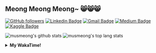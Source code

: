 ## Meong Meong Meong~ 😸😸😸

[![GitHub followers](https://img.shields.io/github/followers/musmeong?label=Follow&style=social)](https://github.com/musmeong/?tab=follow) [![Linkedin Badge](https://img.shields.io/badge/-Muhamad%20Mustain-blue?style=flat-square&logo=Linkedin&logoColor=white&link=https://www.linkedin.com/in/muhamad-mustain/)](https://www.linkedin.com/in/muhamad-mustain/) [![Gmail Badge](https://img.shields.io/badge/-muhmd.mustain@gmail.com-c14438?style=flat-square&logo=Gmail&logoColor=white&link=mailto:muhmd.mustain@gmail.com)](mailto:muhmd.mustain@gmail.com) [![Medium Badge](https://img.shields.io/badge/musmeong-12100E?style=flat-square&logo=medium&logoColor=white&link=https://www.medium.com/musmeong)](https://www.medium.com/musmeong) [![Kaggle Badge](https://img.shields.io/badge/-musmeong-20BEFF?style=flat-square&logo=Kaggle&logoColor=white&link=https://www.kaggle.com/musmeong)](https://www.kaggle.com/musmeong)

![musmeong's github stats](https://github-readme-stats.vercel.app/api?username=musmeong&show_icons=true&theme=tokyonight) 
![musmeong's top lang stats](https://github-readme-stats.vercel.app/api/top-langs/?username=musmeong&show_icons=true&theme=tokyonight&layout=compact&langs_count=10)

<details>
  <summary><b>My WakaTime!</b></summary>
  <br>
  
  <!--START_SECTION:waka-->
![Lines of code](https://img.shields.io/badge/From%20Hello%20World%20I%27ve%20Written-55057%20lines%20of%20code-blue)

**I'm an Early 🐤** 

```text
🌞 Morning    3 commits      █░░░░░░░░░░░░░░░░░░░░░░░░   3.53% 
🌆 Daytime    48 commits     ██████████████░░░░░░░░░░░   56.47% 
🌃 Evening    19 commits     █████░░░░░░░░░░░░░░░░░░░░   22.35% 
🌙 Night      15 commits     ████░░░░░░░░░░░░░░░░░░░░░   17.65%

```
📅 **I'm Most Productive on Saturday** 

```text
Monday       8 commits      ██░░░░░░░░░░░░░░░░░░░░░░░   9.41% 
Tuesday      6 commits      █░░░░░░░░░░░░░░░░░░░░░░░░   7.06% 
Wednesday    6 commits      █░░░░░░░░░░░░░░░░░░░░░░░░   7.06% 
Thursday     5 commits      █░░░░░░░░░░░░░░░░░░░░░░░░   5.88% 
Friday       19 commits     █████░░░░░░░░░░░░░░░░░░░░   22.35% 
Saturday     21 commits     ██████░░░░░░░░░░░░░░░░░░░   24.71% 
Sunday       20 commits     ██████░░░░░░░░░░░░░░░░░░░   23.53%

```


📊 **This Week I Spent My Time On** 

```text
⌚︎ Time Zone: Asia/Jakarta

💬 Programming Languages: 
Dart                     1 hr 17 mins        █████████░░░░░░░░░░░░░░░░   36.46% 
YAML                     43 mins             █████░░░░░░░░░░░░░░░░░░░░   20.49% 
XML                      40 mins             ████░░░░░░░░░░░░░░░░░░░░░   19.06% 
Other                    32 mins             ████░░░░░░░░░░░░░░░░░░░░░   15.52% 
CSV                      17 mins             ██░░░░░░░░░░░░░░░░░░░░░░░   8.47%

🔥 Editors: 
Android Studio           2 hrs 41 mins       ███████████████████░░░░░░   76.01% 
Excel                    50 mins             ██████░░░░░░░░░░░░░░░░░░░   23.99% 
Powerpoint               0 secs              ░░░░░░░░░░░░░░░░░░░░░░░░░   0.0%

💻 Operating System: 
Windows                  3 hrs 31 mins       █████████████████████████   100.0%

```

**I Mostly Code in Jupyter Notebook** 

```text
Jupyter Notebook         7 repos             ████████████████░░░░░░░░░   63.64% 
Python                   2 repos             ████░░░░░░░░░░░░░░░░░░░░░   18.18% 
JavaScript               1 repo              ██░░░░░░░░░░░░░░░░░░░░░░░   9.09% 
Kotlin                   1 repo              ██░░░░░░░░░░░░░░░░░░░░░░░   9.09%

```



 Last Updated on 19/07/2021
<!--END_SECTION:waka-->
</details>
